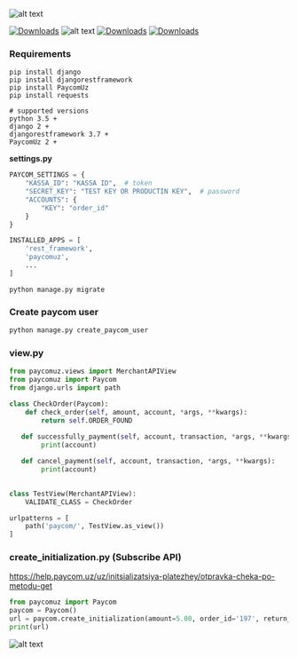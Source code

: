 ![alt text](https://i.imgur.com/bmVCvl8.jpg)

[![Downloads](https://pepy.tech/badge/paycomuz)](https://pepy.tech/project/paycomuz)
![alt text](https://img.shields.io/badge/code%20style-black-000000.svg)
[![Downloads](https://img.shields.io/pypi/v/paycomuz)](https://pypi.org/project/PaycomUz)
[![Downloads](https://black.readthedocs.io/en/stable/_static/license.svg)](https://github.com/begyy/PaycomUz/blob/master/LICENSE)

### Requirements
````
pip install django
pip install djangorestframework
pip install PaycomUz 
pip install requests

# supported versions
python 3.5 +
django 2 +
djangorestframework 3.7 +
PaycomUz 2 +
````

**settings.py**

```python
PAYCOM_SETTINGS = {
    "KASSA_ID": "KASSA ID",  # token
    "SECRET_KEY": "TEST KEY OR PRODUCTIN KEY",  # password
    "ACCOUNTS": {
        "KEY": "order_id"
    }
}

INSTALLED_APPS = [
    'rest_framework',
    'paycomuz',
    ...
]
```

```
python manage.py migrate
```

### Create paycom user
```python
python manage.py create_paycom_user
```

### view.py
```python
from paycomuz.views import MerchantAPIView
from paycomuz import Paycom
from django.urls import path

class CheckOrder(Paycom):
    def check_order(self, amount, account, *args, **kwargs):
        return self.ORDER_FOUND
        
   def successfully_payment(self, account, transaction, *args, **kwargs):
        print(account)

   def cancel_payment(self, account, transaction, *args, **kwargs):
        print(account)
      

class TestView(MerchantAPIView):
    VALIDATE_CLASS = CheckOrder

urlpatterns = [
    path('paycom/', TestView.as_view())
]
```

### create_initialization.py (Subscribe API)
https://help.paycom.uz/uz/initsializatsiya-platezhey/otpravka-cheka-po-metodu-get
```python
from paycomuz import Paycom
paycom = Paycom()
url = paycom.create_initialization(amount=5.00, order_id='197', return_url='https://example.com/success/')
print(url)
```
![alt text](https://help.paycom.uz/images/ru/payment_initialization/checkout-get-method-response.png)
